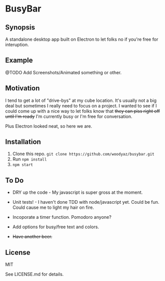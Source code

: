 # BusyBar

## Synopsis

A standalone desktop app built on Electron to let folks no if you're free for interuption.

## Example

@TODO Add Screenshots/Animated something or other.

## Motivation

I tend to get a lot of "drive-bys" at my cube location.  It's usually not a big deal but sometimes I really need to focus on a project.  I wanted to see if I could come up with a nice way to let folks know that ~~they can piss right off until I'm ready~~ I'm currently busy or I'm free for conversation.

Plus Electron looked neat, so here we are.

## Installation

1. Clone this repo.
  `git clone https://github.com/woodyaz/busybar.git`
2. Run `npm install`
3. `npm start`

## To Do

* DRY up the code -  My javascript is super gross at the moment.

* Unit tests! - I haven't done TDD with node/javascript yet.  Could be fun.  Could cause me to light my hair on fire.

* Incoporate a timer function.  Pomodoro anyone?

* Add options for busy/free text and colors.

* ~~Have another beer.~~

## License

MIT

See LICENSE.md for details.

